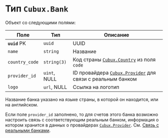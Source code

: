 Тип `Cubux.Bank`
================

Объект со следующими полями:

Поле           | Тип          | Описание
-------------- | ------------ | --------
**`uuid`** PK  | `uuid`       | UUID
`name`         | `string`     | Название
`country_code` | `string(3)`  | Код страны [`Cubux.Country`][Cubux.Country] из поля `code`
`provider_id`  | `uint`, NULL | ID провайдера [`Cubux.Provider`][Cubux.Provider] для связи с реальным банком
`logo`         | `url`, NULL  | Ссылка на логотип

Название банка указано на языке страны, в которой он находится, или
на английском.

Если поле `provider_id` заполнено, то для счетов этого банка возможно настроить
связь с соответствующим реальным банком, информация о котором хранится в данных
о провайдерах [`Cubux.Provider`][Cubux.Provider].
См. [Связь с реальными банками][bank-integration].


[Cubux.Country]: country.md
[Cubux.Provider]: provider.md
[bank-integration]: ../../bank-integration/README.md
